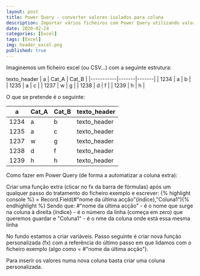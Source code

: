 ```yaml
---
layout: post
title: Power Query - converter valores isolados para coluna
description: Importar vários ficheiros com Power Query utilizando valores do cabeçalho como conteúdo de colunas
date: 2020-02-24
categories: [Excel]
tags: [Excel]
img: header_excel.png
published: true
---
```


Imaginemos um ficheiro excel (ou CSV...) com a seguinte estrutura:


texto_header
|     a     | Cat_A | Cat_B |
|-----------|-------|-------|
| 1234      | a     | b     |
| 1235      | a     | c     |
| 1237      | w     | g     |
| 1238      | d     | f     |
| 1239      | h     | h     |

O que se pretende é o seguinte:

|     a     | Cat_A | Cat_B |texto_header|
|-----------|-------|-------|------------|
| 1234      | a     | b     |texto_header|
| 1235      | a     | c     |texto_header|
| 1237      | w     | g     |texto_header|
| 1238      | d     | f     |texto_header|
| 1239      | h     | h     |texto_header|

Como fazer em Power Query (de forma a automatizar a coluna extra):

Criar uma função extra (clicar no fx da barra de fórmulas) após um qualquer passo do tratamento do ficheiro exemplo e escrever:
{% highlight console %} = Record.Field(#"nome da última acção"{índice},"Coluna1"){% endhighlight %}
Sendo que:
#"nome da última acção" - é o nome que surge na coluna à direita
{índice} - é o número da linha (começa em zero) que queremos guardar e
"Coluna1" - é o nme da coluna onde está essa mesma linha

No fundo estamos a criar variáveis.
Passo seguinte é criar nova função personalizada (fx) com a referência do último passo em que lidamos com o ficheiro exemplo (algo como = #"nome da última acção").

Para inserir os valores numa nova coluna basta criar uma coluna personalizada.
